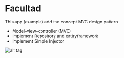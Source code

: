 # Facultad

This app (example) add the concept MVC design pattern.

* Model–view–controller (MVC)
* Implement Repository and entityframework
* Implement Simple Injector

![alt tag](https://www.imageupload.co.uk/images/2015/06/16/Capture.png)
